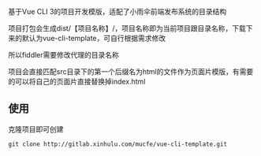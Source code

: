 基于Vue CLI 3的项目开发模版，适配了小雨伞前端发布系统的目录结构

项目打包会生成dist/【项目名称】/，项目名称即为当前项目跟目录名称，下载下来的默认为vue-cli-template，可自行根据需求修改

所以fiddler需要修改代理的目录名称

项目会直接匹配src目录下的第一个后缀名为html的文件作为页面片模版，有需要的可以将自己的页面片直接替换掉index.html

## 使用

克隆项目即可创建
```
git clone http://gitlab.xinhulu.com/mucfe/vue-cli-template.git
```

